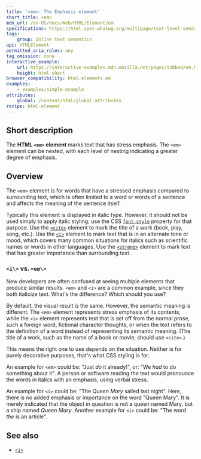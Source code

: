```yaml
---
title: '<em>: The Emphasis element'
short_title: <em>
mdn_url: /en-US/docs/Web/HTML/Element/em
specifications: https://html.spec.whatwg.org/multipage/text-level-semantics.html#the-em-element
tags:
    group: Inline text semantics
api: HTMLElement
permitted_aria_roles: any
tag_omission: none
interactive_example:
    url: https://interactive-examples.mdn.mozilla.net/pages/tabbed/em.html
    height: html-short
browser_compatibility: html.elements.em
examples:
    - examples/simple-example
attributes:
    global: /content/html/global_attributes
recipe: html-element
---
```


## Short description

The **HTML `<em>` element** marks text that has stress emphasis. The
`<em>` element can be nested, with each level of nesting indicating a
greater degree of emphasis.

## Overview

The `<em>` element is for words that have a stressed emphasis compared
to surrounding text, which is often limited to a word or words of a
sentence and affects the meaning of the sentence itself.

Typically this element is displayed in italic type. However, it should
not be used simply to apply italic styling; use the CSS
[`font-style`](/en-US/docs/Web/CSS/font-style)
property for that purpose. Use the
[`<cite>`](/en-US/docs/Web/HTML/Element/cite)
element to mark the title of a work (book, play, song, etc.). Use the
[`<i>`](/en-US/docs/Web/HTML/Element/i)
element to mark text that is in an alternate tone or mood, which covers
many common situations for italics such as scientific names or words in
other languages. Use the
[`<strong>`](/en-US/docs/Web/HTML/Element/strong)
element to mark text that has greater importance than surrounding text.

### `<i\>` vs. `<em\>`

New developers are often confused at seeing multiple elements that
produce similar results. `<em>` and `<i>` are a common example, since
they both italicize text. What's the difference? Which should you use?

By default, the visual result is the same. However, the semantic meaning
is different. The `<em>` element represents stress emphasis of its
contents, while the `<i>` element represents text that is set off from
the normal prose, such a foreign word, fictional character thoughts, or
when the text refers to the definition of a word instead of representing
its semantic meaning. (The title of a work, such as the name of a book
or movie, should use `<cite>`.)

This means the right one to use depends on the situation. Neither is for
purely decorative purposes, that's what CSS styling is for.

An example for `<em>` could be: "Just *do* it already!", or: "We
*had* to do something about it". A person or software reading the text
would pronounce the words in italics with an emphasis, using verbal
stress.

An example for `<i>` could be: "The *Queen Mary* sailed last night".
Here, there is no added emphasis or importance on the word "Queen
Mary". It is merely indicated that the object in question is not a
queen named Mary, but a ship named *Queen Mary*. Another example for
`<i>` could be: "The word *the* is an article".

## See also

- [`<i>`](/en-US/docs/Web/HTML/Element/i)
